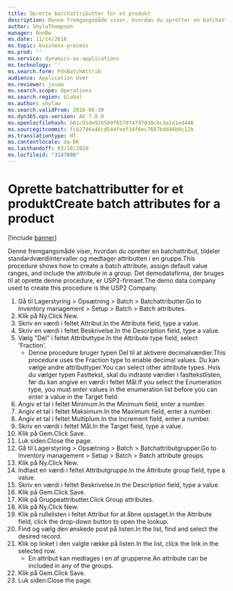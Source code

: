 ```yaml
---
title: Oprette batchattributter for et produkt
description: Denne fremgangsmåde viser, hvordan du opretter en batchattribut, tildeler standardværdiintervaller og medtager attributten i en gruppe.
author: ShylaThompson
manager: AnnBe
ms.date: 11/14/2016
ms.topic: business-process
ms.prod: ''
ms.service: dynamics-ax-applications
ms.technology: ''
ms.search.form: PdsBatchAttrib
audience: Application User
ms.reviewer: josaw
ms.search.scope: Operations
ms.search.region: Global
ms.author: shylaw
ms.search.validFrom: 2016-06-30
ms.dyn365.ops.version: AX 7.0.0
ms.openlocfilehash: b61c91de926509f657074797030cbc3a1d1ed446
ms.sourcegitcommit: fcb27d6a46cd544feef34f6ec7607bdd46b0c12b
ms.translationtype: HT
ms.contentlocale: da-DK
ms.lasthandoff: 03/18/2020
ms.locfileid: "3147888"
---
```

# <a name="create-batch-attributes-for-a-product"></a><span data-ttu-id="7a0e8-103">Oprette batchattributter for et produkt</span><span class="sxs-lookup"><span data-stu-id="7a0e8-103">Create batch attributes for a product</span></span>

[!include [banner](../../includes/banner.md)]

<span data-ttu-id="7a0e8-104">Denne fremgangsmåde viser, hvordan du opretter en batchattribut, tildeler standardværdiintervaller og medtager attributten i en gruppe.</span><span class="sxs-lookup"><span data-stu-id="7a0e8-104">This procedure shows how to create a batch attribute, assign default value ranges, and include the attribute in a group.</span></span> <span data-ttu-id="7a0e8-105">Det demodatafirma, der bruges til at oprette denne procedure, er USP2-firmaet.</span><span class="sxs-lookup"><span data-stu-id="7a0e8-105">The demo data company used to create this procedure is the USP2 Company.</span></span>

1. <span data-ttu-id="7a0e8-106">Gå til Lagerstyring > Opsætning > Batch > Batchattributter.</span><span class="sxs-lookup"><span data-stu-id="7a0e8-106">Go to Inventory management > Setup > Batch > Batch attributes.</span></span>
2. <span data-ttu-id="7a0e8-107">Klik på Ny.</span><span class="sxs-lookup"><span data-stu-id="7a0e8-107">Click New.</span></span>
3. <span data-ttu-id="7a0e8-108">Skriv en værdi i feltet Attribut.</span><span class="sxs-lookup"><span data-stu-id="7a0e8-108">In the Attribute field, type a value.</span></span>
4. <span data-ttu-id="7a0e8-109">Skriv en værdi i feltet Beskrivelse.</span><span class="sxs-lookup"><span data-stu-id="7a0e8-109">In the Description field, type a value.</span></span>
5. <span data-ttu-id="7a0e8-110">Vælg "Del" i feltet Attributtype.</span><span class="sxs-lookup"><span data-stu-id="7a0e8-110">In the Attribute type field, select 'Fraction'.</span></span>
    * <span data-ttu-id="7a0e8-111">Denne procedure bruger typen Del til at aktivere decimalværdier.</span><span class="sxs-lookup"><span data-stu-id="7a0e8-111">This procedure uses the Fraction type to enable decimal values.</span></span> <span data-ttu-id="7a0e8-112">Du kan vælge andre attributtyper.</span><span class="sxs-lookup"><span data-stu-id="7a0e8-112">You can select other attribute types.</span></span> <span data-ttu-id="7a0e8-113">Hvis du vælger typen Fasttekst, skal du indtaste værdier i fasttekstlisten, før du kan angive en værdi i feltet Mål.</span><span class="sxs-lookup"><span data-stu-id="7a0e8-113">If you select the Enumeration type, you must enter values in the enumeration list before you can enter a value in the Target field.</span></span>  
6. <span data-ttu-id="7a0e8-114">Angiv et tal i feltet Minimum.</span><span class="sxs-lookup"><span data-stu-id="7a0e8-114">In the Minimum field, enter a number.</span></span>
7. <span data-ttu-id="7a0e8-115">Angiv et tal i feltet Maksimum.</span><span class="sxs-lookup"><span data-stu-id="7a0e8-115">In the Maximum field, enter a number.</span></span>
8. <span data-ttu-id="7a0e8-116">Angiv et tal i feltet Multiplum.</span><span class="sxs-lookup"><span data-stu-id="7a0e8-116">In the Increment field, enter a number.</span></span>
9. <span data-ttu-id="7a0e8-117">Skriv en værdi i feltet Mål.</span><span class="sxs-lookup"><span data-stu-id="7a0e8-117">In the Target field, type a value.</span></span>
10. <span data-ttu-id="7a0e8-118">Klik på Gem.</span><span class="sxs-lookup"><span data-stu-id="7a0e8-118">Click Save.</span></span>
11. <span data-ttu-id="7a0e8-119">Luk siden.</span><span class="sxs-lookup"><span data-stu-id="7a0e8-119">Close the page.</span></span>
12. <span data-ttu-id="7a0e8-120">Gå til Lagerstyring > Opsætning > Batch > Batchattributgrupper.</span><span class="sxs-lookup"><span data-stu-id="7a0e8-120">Go to Inventory management > Setup > Batch > Batch attribute groups.</span></span>
13. <span data-ttu-id="7a0e8-121">Klik på Ny.</span><span class="sxs-lookup"><span data-stu-id="7a0e8-121">Click New.</span></span>
14. <span data-ttu-id="7a0e8-122">Indtast en værdi i feltet Attributgruppe.</span><span class="sxs-lookup"><span data-stu-id="7a0e8-122">In the Attribute group field, type a value.</span></span>
15. <span data-ttu-id="7a0e8-123">Skriv en værdi i feltet Beskrivelse.</span><span class="sxs-lookup"><span data-stu-id="7a0e8-123">In the Description field, type a value.</span></span>
16. <span data-ttu-id="7a0e8-124">Klik på Gem.</span><span class="sxs-lookup"><span data-stu-id="7a0e8-124">Click Save.</span></span>
17. <span data-ttu-id="7a0e8-125">Klik på Gruppeattributter.</span><span class="sxs-lookup"><span data-stu-id="7a0e8-125">Click Group attributes.</span></span>
18. <span data-ttu-id="7a0e8-126">Klik på Ny.</span><span class="sxs-lookup"><span data-stu-id="7a0e8-126">Click New.</span></span>
19. <span data-ttu-id="7a0e8-127">Klik på rullelisten i feltet Attribut for at åbne opslaget.</span><span class="sxs-lookup"><span data-stu-id="7a0e8-127">In the Attribute field, click the drop-down button to open the lookup.</span></span>
20. <span data-ttu-id="7a0e8-128">Find og vælg den ønskede post på listen.</span><span class="sxs-lookup"><span data-stu-id="7a0e8-128">In the list, find and select the desired record.</span></span>
21. <span data-ttu-id="7a0e8-129">Klik op linket i den valgte række på listen.</span><span class="sxs-lookup"><span data-stu-id="7a0e8-129">In the list, click the link in the selected row.</span></span>
    * <span data-ttu-id="7a0e8-130">En attribut kan medtages i en af grupperne.</span><span class="sxs-lookup"><span data-stu-id="7a0e8-130">An attribute can be included in any of the groups.</span></span>  
22. <span data-ttu-id="7a0e8-131">Klik på Gem.</span><span class="sxs-lookup"><span data-stu-id="7a0e8-131">Click Save.</span></span>
23. <span data-ttu-id="7a0e8-132">Luk siden.</span><span class="sxs-lookup"><span data-stu-id="7a0e8-132">Close the page.</span></span>

